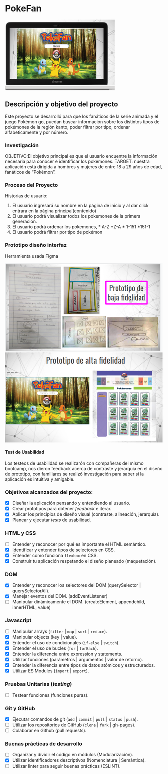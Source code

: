 # PokeFan
![Aplicación](https://github.com/akaren29/CDMX009-Data-Lovers/blob/master/assets/aplicacion.PNG)

## Descripción y objetivo del proyecto
Este proyecto se desarrolló para que los fanáticos de la serie animada y el juego Pokémon go, puedan buscar información sobre los distintos tipos de pokémones de la región kanto, poder filtrar por tipo, ordenar alfabeticamente y por número.

### Investigación
OBJETIVO:El objetivo principal es que el usuario encuentre la información necesaria para conocer e identificar los pokemones.
TARGET: nuestra aplicación está dirigida a hombres y mujeres de entre 18 a 29 años de edad, fanáticos de “Pokémon”.


### Proceso del Proyecto
Historias de usuario:
1. El usuario ingresará su nombre en la página de inicio y al dar click entrara en la página principal(contenido)
2. El usuario podrá visualizar todos los pokemones de la primera generación.
3. El usuario podrá ordenar los pokemones, * A-Z *Z-A * 1-151 *151-1
4. El usuario podrá filtrar por tipo de pokémon

### Prototipo diseño interfaz 
Herramienta usada Figma

![Prototipo baja fidelidad](https://github.com/akaren29/CDMX009-Data-Lovers/blob/master/assets/prototipobaja.PNG)
![Prototipo alta fidelidad](https://github.com/akaren29/CDMX009-Data-Lovers/blob/master/assets/prototipoalta.PNG)

#### Test de Usabilidad

Los testeos de usabilidad se realizarón con compañeras del mismo bootcamp, nos dieron feedback acerca de contraste y jerarquia en el diseño de prototipo, con familiares se realizó investigación para saber si la aplicación es intuitiva y amigable.

### Objetivos alcanzados del proyecto:

- [x] Diseñar la aplicación pensando y entendiendo al usuario.
- [x] Crear prototipos para obtener _feedback_ e iterar.
- [x] Aplicar los principios de diseño visual (contraste, alineación, jerarquía).
- [x] Planear y ejecutar _tests_ de usabilidad.

### HTML y CSS

- [ ] Entender y reconocer por qué es importante el HTML semántico.
- [x] Identificar y entender tipos de selectores en CSS.
- [x] Entender como funciona `flexbox` en CSS.
- [x] Construir tu aplicación respetando el diseño planeado (maquetación).

### DOM

- [x] Entender y reconocer los selectores del DOM (querySelector | querySelectorAll).
- [x] Manejar eventos del DOM. (addEventListener)
- [ ] Manipular dinámicamente el DOM. (createElement, appendchild, innerHTML, value)

### Javascript

- [ ] Manipular arrays (`filter` | `map` | `sort` | `reduce`).
- [x] Manipular objects (key | value).
- [x] Entender el uso de condicionales (`if-else` | `switch`).
- [x] Entender el uso de bucles (`for` | `forEach`).
- [x] Entender la diferencia entre expression y statements.
- [x] Utilizar funciones (parámetros | argumentos | valor de retorno).
- [x] Entender la diferencia entre tipos de datos atómicos y estructurados.
- [x] Utilizar ES Modules (`import` | `export`).

### Pruebas Unitarias (_testing_)
- [ ] Testear funciones (funciones puras).

### Git y GitHub
- [x] Ejecutar comandos de git (`add` | `commit` | `pull` | `status` | `push`).
- [ ] Utilizar los repositorios de GitHub (`clone` | `fork` | gh-pages).
- [ ] Colaborar en Github (pull requests).

### Buenas prácticas de desarrollo
- [ ] Organizar y dividir el código en módulos (Modularización).
- [x] Utilizar identificadores descriptivos (Nomenclatura | Semántica).
- [ ] Utilizar linter para seguir buenas prácticas (ESLINT).
